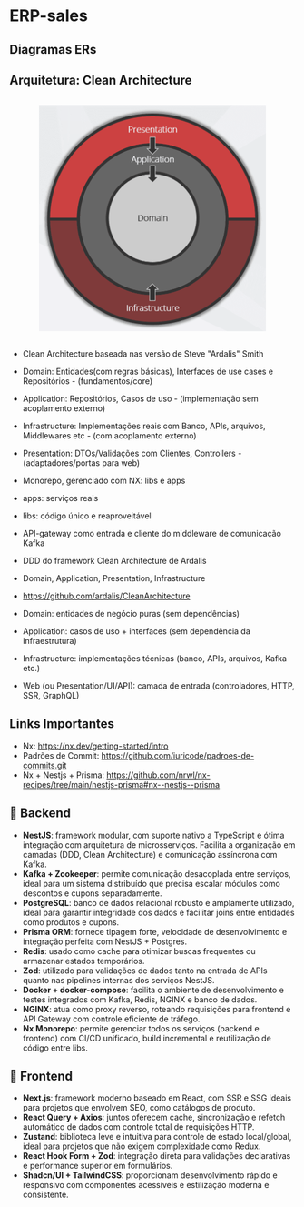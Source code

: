 # ERP-sales

## Diagramas ERs

## Arquitetura: Clean Architecture

<div style="width: 100%; display: flex; justify-content: center; align-items: center">

<div style="width: 400px;">

![arquitetura](./docs/imgs/ca-diagram.png)

</div>

</div>

* Clean Architecture baseada nas versão de Steve "Ardalis" Smith
 * Domain: Entidades(com regras básicas), Interfaces de use cases e Repositórios - (fundamentos/core)
 * Application: Repositórios, Casos de uso - (implementação sem acoplamento externo) 
 * Infrastructure: Implementações reais com Banco, APIs, arquivos, Middlewares etc - (com acoplamento externo)
 * Presentation: DTOs/Validações com Clientes, Controllers - (adaptadores/portas para web)

* Monorepo, gerenciado com NX: libs e apps
 * apps: serviços reais
 * libs: código único e reaproveitável

* API-gateway como entrada e cliente do middleware de comunicação Kafka

* DDD do framework Clean Architecture de Ardalis
 * Domain, Application, Presentation, Infrastructure
 * https://github.com/ardalis/CleanArchitecture
 * Domain: entidades de negócio puras (sem dependências)
 * Application: casos de uso + interfaces (sem dependência da infraestrutura)
 * Infrastructure: implementações técnicas (banco, APIs, arquivos, Kafka etc.)
 * Web (ou Presentation/UI/API): camada de entrada (controladores, HTTP, SSR, GraphQL)

## Links Importantes

* Nx: https://nx.dev/getting-started/intro 
* Padrões de Commit: https://github.com/iuricode/padroes-de-commits.git 
* Nx + Nestjs + Prisma: https://github.com/nrwl/nx-recipes/tree/main/nestjs-prisma#nx--nestjs--prisma 

## 🧠 Backend

- **NestJS**: framework modular, com suporte nativo a TypeScript e ótima integração com arquitetura de microsserviços. Facilita a organização em camadas (DDD, Clean Architecture) e comunicação assíncrona com Kafka.
- **Kafka + Zookeeper**: permite comunicação desacoplada entre serviços, ideal para um sistema distribuído que precisa escalar módulos como descontos e cupons separadamente.
- **PostgreSQL**: banco de dados relacional robusto e amplamente utilizado, ideal para garantir integridade dos dados e facilitar joins entre entidades como produtos e cupons.
- **Prisma ORM**: fornece tipagem forte, velocidade de desenvolvimento e integração perfeita com NestJS + Postgres.
- **Redis**: usado como cache para otimizar buscas frequentes ou armazenar estados temporários.
- **Zod**: utilizado para validações de dados tanto na entrada de APIs quanto nas pipelines internas dos serviços NestJS.
- **Docker + docker-compose**: facilita o ambiente de desenvolvimento e testes integrados com Kafka, Redis, NGINX e banco de dados.
- **NGINX**: atua como proxy reverso, roteando requisições para frontend e API Gateway com controle eficiente de tráfego.
- **Nx Monorepo**: permite gerenciar todos os serviços (backend e frontend) com CI/CD unificado, build incremental e reutilização de código entre libs.

## 🎨 Frontend

- **Next.js**: framework moderno baseado em React, com SSR e SSG ideais para projetos que envolvem SEO, como catálogos de produto.
- **React Query + Axios**: juntos oferecem cache, sincronização e refetch automático de dados com controle total de requisições HTTP.
- **Zustand**: biblioteca leve e intuitiva para controle de estado local/global, ideal para projetos que não exigem complexidade como Redux.
- **React Hook Form + Zod**: integração direta para validações declarativas e performance superior em formulários.
- **Shadcn/UI + TailwindCSS**: proporcionam desenvolvimento rápido e responsivo com componentes acessíveis e estilização moderna e consistente.
